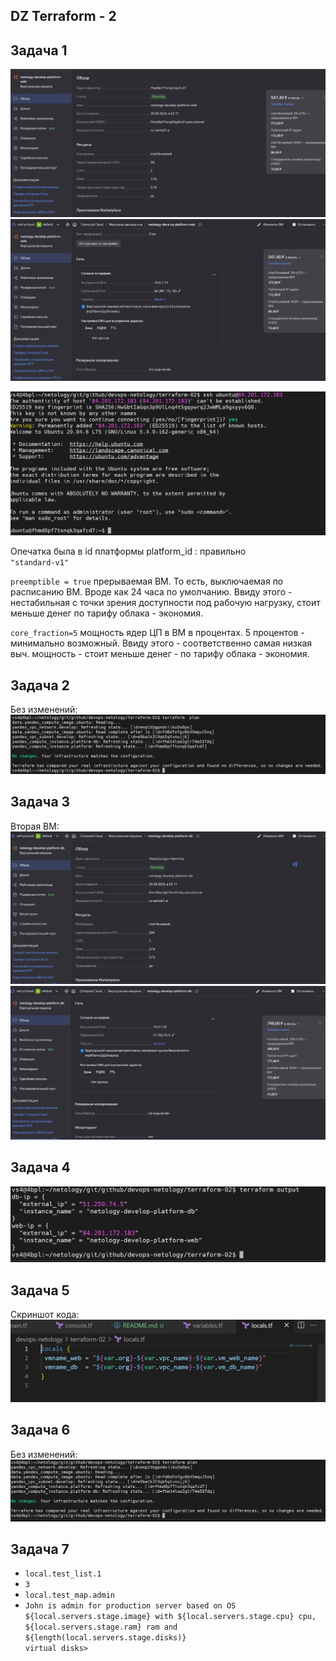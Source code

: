 ## **DZ Terraform - 2**

## Задача 1

![скриншот ВМ с Яндекса GUI](https://github.com/vasi4-dev/devops-netology/blob/terraform-02/terraform-02/dz_screenshots/tf-VM1.PNG?raw=true)
![скриншот ВМ с Яндекса 2](https://github.com/vasi4-dev/devops-netology/blob/terraform-02/terraform-02/dz_screenshots/tf-VM1-1.PNG?raw=true)

![скриншот ssh подключения](https://github.com/vasi4-dev/devops-netology/blob/terraform-02/terraform-02/dz_screenshots/tf_ssh_connection.PNG?raw=true)

Опечатка была в id платформы platform_id : правильно <code>
"standard-v1" </code>

<code>preemptible = true</code>
прерываемая ВМ. То есть, выключаемая по расписанию ВМ. Вроде как 24 часа по умолчанию. Ввиду этого - нестабильная с точки зрения доступности под рабочую нагрузку, стоит меньше денег по тарифу облака - экономия.

<p>

<code>core_fraction=5</code>
мощность ядер ЦП в ВМ в процентах. 5 процентов - минимально возможный. Ввиду этого - соответственно самая низкая выч. мощность - стоит меньше денег - по тарифу облака - экономия.

## Задача 2

Без изменений:
![No changes - terraform](https://github.com/vasi4-dev/devops-netology/blob/terraform-02/terraform-02/dz_screenshots/tf_no_changes_1.PNG?raw=true)

## Задача 3

Вторая ВМ:
![second vm](https://github.com/vasi4-dev/devops-netology/blob/terraform-02/terraform-02/dz_screenshots/tf-vm2.PNG?raw=true)
![second vm2 ](https://github.com/vasi4-dev/devops-netology/blob/terraform-02/terraform-02/dz_screenshots/tf-vm2-2.PNG?raw=true)

## Задача 4

![output](https://github.com/vasi4-dev/devops-netology/blob/terraform-02/terraform-02/dz_screenshots/tf-output.PNG?raw=true)

## Задача 5

Скриншот кода:
![local](https://github.com/vasi4-dev/devops-netology/blob/terraform-02/terraform-02/dz_screenshots/tf-locals.PNG?raw=true)

## Задача 6

Без изменений:
![No changes - terraform 2 ](https://github.com/vasi4-dev/devops-netology/blob/terraform-02/terraform-02/dz_screenshots/tf_no_changes_2.PNG?raw=true)

## Задача 7

- <code>local.test_list.1</code>
- <code>3</code>
- <code>local.test_map.admin</code>
- <code>John is admin for production server based on OS ${local.servers.stage.image} with ${local.servers.stage.cpu} cpu, ${local.servers.stage.ram} ram and ${length(local.servers.stage.disks)} virtual disks></code>
